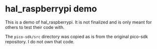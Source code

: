 # hal_raspberrypi demo

This is a demo of hal_raspberrypi. It is not finalized and is only
meant for others to test their code with.

The `pico-sdk/src` directory was copied as is from the original
pico-sdk repository. I do not own that code.

